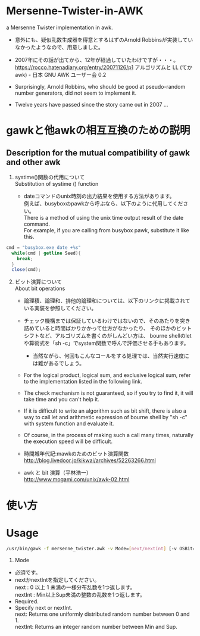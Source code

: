 # Mersenne-Twister-in-AWK
a Mersenne Twister implementation in awk.

* 意外にも、疑似乱数生成器を得意とするはずのArnold Robbinsが実装していなかったようなので、用意しました。
* 2007年にその話が出てから、12年が経過していたわけですが・・・。
https://rocco.hatenadiary.org/entry/20071126/p1
アルゴリズムと LL (てか awk) - 日本 GNU AWK ユーザー会 0.2

* Surprisingly, Arnold Robbins, who should be good at pseudo-random number generators, did not seem to implement it.
* Twelve years have passed since the story came out in 2007 ...


# gawkと他awkの相互互換のための説明
## Description for the mutual compatibility of gawk and other awk
1. systime()関数の代用について  
Substitution of systime () function

	* dateコマンドのunix時刻の出力結果を使用する方法があります。  
	例えば、busyboxのpawkから呼ぶなら、以下のように代用してください。  
	There is a method of using the unix time output result of the date command.  
	For example, if you are calling from busybox pawk, substitute it like this.  
  
  ```awk
  cmd = "busybox.exe date +%s"
	while(cmd | getline Seed){
	  break;
	}
	close(cmd);
  ```

2. ビット演算について  
About bit operations

	* 論理積、論理和、排他的論理和については、以下のリンクに掲載されている実装を参照してください。
	* チェック機構までは保証しているわけではないので、そのあたりを突き詰めていると時間ばかりかかって仕方がなかったり、
    そのほかのビットシフトなど、アルゴリズムを書くのがしんどい方は、
    bourne shellのletや算術式を「sh -c」でsystem関数で呼んで評価させる手もあります。
    	* 当然ながら、何回もこんなコールをする処理では、当然実行速度には難があるでしょう。

	* For the logical product, logical sum, and exclusive logical sum, refer to the implementation listed in the following link.
	* The check mechanism is not guaranteed, so if you try to find it, it will take time and you can't help it.
	* If it is difficult to write an algorithm such as bit shift, there is also a way to call let and arithmetic expression of bourne shell by "sh -c" with system function and evaluate it.
	* Of course, in the process of making such a call many times, naturally the execution speed will be difficult.

	* 時間城年代記:mawkのためのビット演算関数  
	http://blog.livedoor.jp/kikwai/archives/52263266.html

	* awk と bit 演算（平林浩一）  
	http://www.mogami.com/unix/awk-02.html

# 使い方
# Usage

```bash
/usr/bin/gawk -f mersenne_twister.awk -v Mode=[next/nextInt] [-v OSBit=[32/64]] [-v Seed=[[:digit:]].*] [-v Min=[[:digit:]].*] [-v Sup=[[:digit:]].*] [-v DecPoint=[[:digit:]].*] [-v SubMode=[int32/int31/real1/real3]]
```

1. Mode
* 必須です。  
* nextかnextIntを指定してください。  
next : 0 以上 1 未満の一様分布乱数を1つ返します。  
nextInt : Min以上Sup未満の整数の乱数を1つ返します。  
* Required.
* Specify next or nextInt.  
next: Returns one uniformly distributed random number between 0 and 1.  
nextInt: Returns an integer random number between Min and Sup.  


